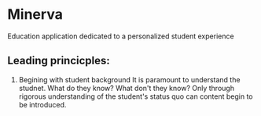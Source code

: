 # Minerva
Education application dedicated to a personalized student experience


## Leading princicples: 

1. Begining with student background
It is paramount to understand the studnet. What do they know? What don't they know? Only through rigorous understanding of the student's status quo can content begin to be introduced. 
